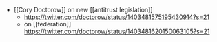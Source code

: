 - [[Cory Doctorow]] on new [[antitrust legislation]]
    - https://twitter.com/doctorow/status/1403481575195430914?s=21
    - on [[federation]] https://twitter.com/doctorow/status/1403481620150063105?s=21
